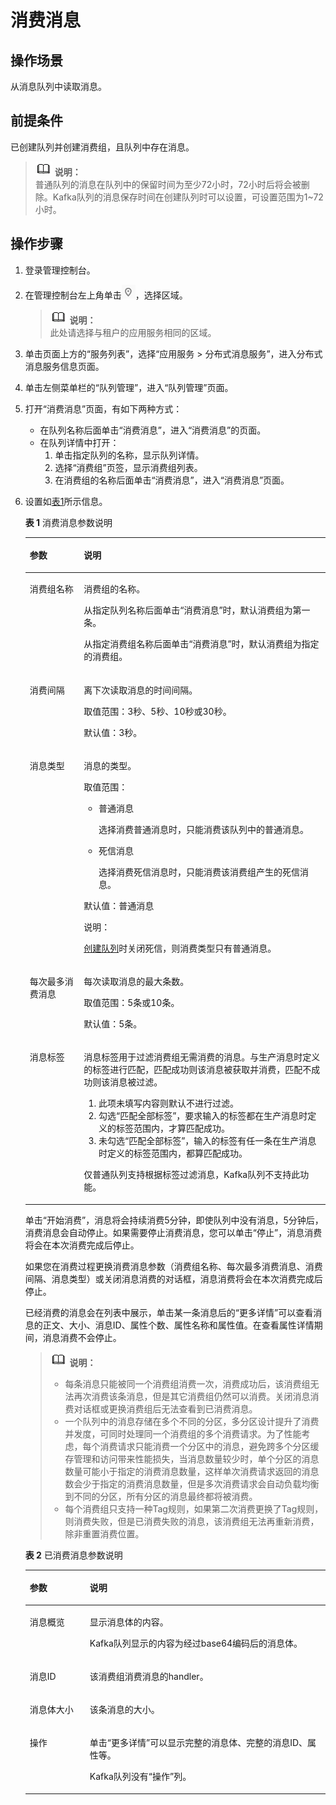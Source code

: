# 消费消息<a name="zh-cn_topic_0034678328"></a>

## 操作场景<a name="zh-cn_topic_0033854554-chtext"></a>

从消息队列中读取消息。

## 前提条件<a name="section49347015"></a>

已创建队列并创建消费组，且队列中存在消息。

>![](public_sys-resources/icon-note.gif) **说明：**   
>普通队列的消息在队列中的保留时间为至少72小时，72小时后将会被删除。Kafka队列的消息保存时间在创建队列时可以设置，可设置范围为1\~72小时。  

## 操作步骤<a name="section41469957"></a>

1.  登录管理控制台。
2.  在管理控制台左上角单击![](figures/icon-region.png)，选择区域。

    >![](public_sys-resources/icon-note.gif) **说明：**   
    >此处请选择与租户的应用服务相同的区域。  

3.  单击页面上方的“服务列表”，选择“应用服务 \> 分布式消息服务”，进入分布式消息服务信息页面。
4.  单击左侧菜单栏的“队列管理”，进入“队列管理”页面。
5.  打开“消费消息”页面，有如下两种方式：
    -   在队列名称后面单击“消费消息”，进入“消费消息”的页面。
    -   在队列详情中打开：
        1.  单击指定队列的名称，显示队列详情。
        2.  选择“消费组”页签，显示消费组列表。
        3.  在消费组的名称后面单击“消费消息”，进入“消费消息”页面。


6.  设置如[表1](#table29045431203121)所示信息。

    **表 1**  消费消息参数说明

    <a name="table29045431203121"></a>
    <table><thead align="left"><tr id="row21820003203121"><th class="cellrowborder" valign="top" width="18%" id="mcps1.2.3.1.1"><p id="p22589805203121"><a name="p22589805203121"></a><a name="p22589805203121"></a>参数</p>
    </th>
    <th class="cellrowborder" valign="top" width="82%" id="mcps1.2.3.1.2"><p id="p17834936203121"><a name="p17834936203121"></a><a name="p17834936203121"></a>说明</p>
    </th>
    </tr>
    </thead>
    <tbody><tr id="row35343724203121"><td class="cellrowborder" valign="top" width="18%" headers="mcps1.2.3.1.1 "><p id="p44269359203121"><a name="p44269359203121"></a><a name="p44269359203121"></a>消费组名称</p>
    </td>
    <td class="cellrowborder" valign="top" width="82%" headers="mcps1.2.3.1.2 "><p id="p29048364203121"><a name="p29048364203121"></a><a name="p29048364203121"></a>消费组的名称。</p>
    <p id="p247128142710"><a name="p247128142710"></a><a name="p247128142710"></a>从指定队列名称后面单击“消费消息”时，默认消费组为第一条。</p>
    <p id="p35289222818"><a name="p35289222818"></a><a name="p35289222818"></a>从指定消费组名称后面单击“消费消息”时，默认消费组为指定的消费组。</p>
    </td>
    </tr>
    <tr id="row37165444203121"><td class="cellrowborder" valign="top" width="18%" headers="mcps1.2.3.1.1 "><p id="p57610994203121"><a name="p57610994203121"></a><a name="p57610994203121"></a>消费间隔</p>
    </td>
    <td class="cellrowborder" valign="top" width="82%" headers="mcps1.2.3.1.2 "><p id="p324516456277"><a name="p324516456277"></a><a name="p324516456277"></a>离下次读取消息的时间间隔。</p>
    <p id="p35978977203121"><a name="p35978977203121"></a><a name="p35978977203121"></a>取值范围：3秒、5秒、10秒或30秒。</p>
    <p id="p977725918274"><a name="p977725918274"></a><a name="p977725918274"></a>默认值：3秒。</p>
    </td>
    </tr>
    <tr id="row38904437716"><td class="cellrowborder" valign="top" width="18%" headers="mcps1.2.3.1.1 "><p id="p208912437714"><a name="p208912437714"></a><a name="p208912437714"></a>消息类型</p>
    </td>
    <td class="cellrowborder" valign="top" width="82%" headers="mcps1.2.3.1.2 "><p id="p389114431273"><a name="p389114431273"></a><a name="p389114431273"></a>消息的类型。</p>
    <p id="p3840132110107"><a name="p3840132110107"></a><a name="p3840132110107"></a>取值范围：</p>
    <a name="ul1912039141016"></a><a name="ul1912039141016"></a><ul id="ul1912039141016"><li>普通消息<p id="p4140527185217"><a name="p4140527185217"></a><a name="p4140527185217"></a>选择消费普通消息时，只能消费该队列中的普通消息。</p>
    </li><li>死信消息<p id="p358753095217"><a name="p358753095217"></a><a name="p358753095217"></a>选择消费死信消息时，只能消费该消费组产生的死信消息。</p>
    </li></ul>
    <p id="p16822153643114"><a name="p16822153643114"></a><a name="p16822153643114"></a>默认值：普通消息</p>
    <div class="note" id="note5197105913520"><a name="note5197105913520"></a><a name="note5197105913520"></a><span class="notetitle"> 说明： </span><div class="notebody"><p id="p151993591954"><a name="p151993591954"></a><a name="p151993591954"></a><a href="创建队列.md">创建队列</a>时关闭死信，则消费类型只有普通消息。</p>
    </div></div>
    </td>
    </tr>
    <tr id="row494912134512"><td class="cellrowborder" valign="top" width="18%" headers="mcps1.2.3.1.1 "><p id="p65306191650"><a name="p65306191650"></a><a name="p65306191650"></a>每次最多消费消息</p>
    </td>
    <td class="cellrowborder" valign="top" width="82%" headers="mcps1.2.3.1.2 "><p id="p3533419555"><a name="p3533419555"></a><a name="p3533419555"></a>每次读取消息的最大条数。</p>
    <p id="p14533819254"><a name="p14533819254"></a><a name="p14533819254"></a>取值范围：5条或10条。</p>
    <p id="p05339196519"><a name="p05339196519"></a><a name="p05339196519"></a>默认值：5条。</p>
    </td>
    </tr>
    <tr id="row4966151011395"><td class="cellrowborder" valign="top" width="18%" headers="mcps1.2.3.1.1 "><p id="p89671810203919"><a name="p89671810203919"></a><a name="p89671810203919"></a>消息标签</p>
    </td>
    <td class="cellrowborder" valign="top" width="82%" headers="mcps1.2.3.1.2 "><p id="p36800241153"><a name="p36800241153"></a><a name="p36800241153"></a>消息标签用于过滤消费组无需消费的消息。与生产消息时定义的标签进行匹配，匹配成功则该消息被获取并消费，匹配不成功则该消息被过滤。</p>
    <a name="ol4278112820231"></a><a name="ol4278112820231"></a><ol id="ol4278112820231"><li>此项未填写内容则默认不进行过滤。</li><li>勾选“匹配全部标签”，要求输入的标签都在生产消息时定义的标签范围内，才算匹配成功。</li><li>未勾选“匹配全部标签”，输入的标签有任一条在生产消息时定义的标签范围内，都算匹配成功。</li></ol>
    <p id="p172191220142212"><a name="p172191220142212"></a><a name="p172191220142212"></a>仅普通队列支持根据标签过滤消息，Kafka队列不支持此功能。</p>
    </td>
    </tr>
    </tbody>
    </table>

    单击“开始消费”，消息将会持续消费5分钟，即使队列中没有消息，5分钟后，消费消息会自动停止。如果需要停止消费消息，您可以单击“停止”，消息消费将会在本次消费完成后停止。

    如果您在消费过程更换消费消息参数（消费组名称、每次最多消费消息、消费间隔、消息类型）或关闭消息消费的对话框，消息消费将会在本次消费完成后停止。

    已经消费的消息会在列表中展示，单击某一条消息后的“更多详情”可以查看消息的正文、大小、消息ID、属性个数、属性名称和属性值。在查看属性详情期间，消息消费不会停止。

    >![](public_sys-resources/icon-note.gif) **说明：**   
    >-   每条消息只能被同一个消费组消费一次，消费成功后，该消费组无法再次消费该条消息，但是其它消费组仍然可以消费。关闭消息消费对话框或更换消费组后无法查看到已消费消息。  
    >-   一个队列中的消息存储在多个不同的分区，多分区设计提升了消费并发度，可同时处理同一个消费组的多个消费请求。为了性能考虑，每个消费请求只能消费一个分区中的消息，避免跨多个分区缓存管理和访问带来性能损失，当消息数量较少时，单个分区的消息数量可能小于指定的消费消息数量，这样单次消费请求返回的消息数会少于指定的消费消息数量，但是多次消费请求会自动负载均衡到不同的分区，所有分区的消息最终都将被消费。  
    >-   每个消费组只支持一种Tag规则，如果第二次消费更换了Tag规则，则消费失败，但是已消费失败的消息，该消费组无法再重新消费，除非重置消费位置。  

    **表 2**  已消费消息参数说明

    <a name="table537217131332"></a>
    <table><thead align="left"><tr id="row163730130335"><th class="cellrowborder" valign="top" width="20%" id="mcps1.2.3.1.1"><p id="p0373813193317"><a name="p0373813193317"></a><a name="p0373813193317"></a>参数</p>
    </th>
    <th class="cellrowborder" valign="top" width="80%" id="mcps1.2.3.1.2"><p id="p7373313123315"><a name="p7373313123315"></a><a name="p7373313123315"></a>说明</p>
    </th>
    </tr>
    </thead>
    <tbody><tr id="row1537321318330"><td class="cellrowborder" valign="top" width="20%" headers="mcps1.2.3.1.1 "><p id="p4373191343310"><a name="p4373191343310"></a><a name="p4373191343310"></a>消息概览</p>
    </td>
    <td class="cellrowborder" valign="top" width="80%" headers="mcps1.2.3.1.2 "><p id="p1937311343310"><a name="p1937311343310"></a><a name="p1937311343310"></a>显示消息体的内容。</p>
    <p id="p5315135317472"><a name="p5315135317472"></a><a name="p5315135317472"></a>Kafka队列显示的内容为经过base64编码后的消息体。</p>
    </td>
    </tr>
    <tr id="row183731813103317"><td class="cellrowborder" valign="top" width="20%" headers="mcps1.2.3.1.1 "><p id="p9373161315334"><a name="p9373161315334"></a><a name="p9373161315334"></a>消息ID</p>
    </td>
    <td class="cellrowborder" valign="top" width="80%" headers="mcps1.2.3.1.2 "><p id="p237313133339"><a name="p237313133339"></a><a name="p237313133339"></a>该消费组消费消息的handler。</p>
    </td>
    </tr>
    <tr id="row1837381333315"><td class="cellrowborder" valign="top" width="20%" headers="mcps1.2.3.1.1 "><p id="p15373171333316"><a name="p15373171333316"></a><a name="p15373171333316"></a>消息体大小</p>
    </td>
    <td class="cellrowborder" valign="top" width="80%" headers="mcps1.2.3.1.2 "><p id="p1937320137336"><a name="p1937320137336"></a><a name="p1937320137336"></a>该条消息的大小。</p>
    </td>
    </tr>
    <tr id="row5373151314339"><td class="cellrowborder" valign="top" width="20%" headers="mcps1.2.3.1.1 "><p id="p737311310338"><a name="p737311310338"></a><a name="p737311310338"></a>操作</p>
    </td>
    <td class="cellrowborder" valign="top" width="80%" headers="mcps1.2.3.1.2 "><p id="p81014224293"><a name="p81014224293"></a><a name="p81014224293"></a>单击“更多详情”可以显示完整的消息体、完整的消息ID、属性等。</p>
    <p id="p426020335409"><a name="p426020335409"></a><a name="p426020335409"></a>Kafka队列没有“操作”列。</p>
    </td>
    </tr>
    </tbody>
    </table>


